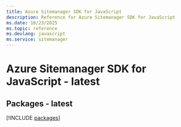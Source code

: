 ```yaml
---
title: Azure Sitemanager SDK for JavaScript
description: Reference for Azure Sitemanager SDK for JavaScript
ms.date: 10/23/2025
ms.topic: reference
ms.devlang: javascript
ms.service: sitemanager
---
```

# Azure Sitemanager SDK for JavaScript - latest
## Packages - latest
[!INCLUDE [packages](sitemanager-index.md)]